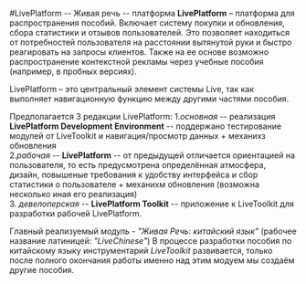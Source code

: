#LivePlatform -- Живая речь -- платформа
__LivePlatform__ – платформа для распространения пособий. Включает систему покупки и обновления, сбора статистики и отзывов пользователей. Это позволяет находиться от потребностей пользователя на расстоянии вытянутой руки и быстро реагировать на запросы клиентов.
Также на ее основе возможно распространение контекстной рекламы через учебные пособия (например, в пробных версиях).

LivePlatform – это центральный элемент системы Live, так как выполняет навигационную функцию между другими частями пособия.

Предполагается 3 редакции LivePlatform: 
1.*основная* -- реализация __LivePlatform Development Environment__ -- поддержано тестирование модулей от LiveToolkit и навигация/просмотр данных + механихз обновления <br/>
2.*рабочая* -- __LivePlatform__ -- от предыдущей отличается ориентацией на пользователя, то есть предусмотрена определённая атмосфера, дизайн, повышеные требования к удобству интерфейса и сбор статистики о пользователе + механихм обновления (возможна несколько иная его реализация) <br/>
3. *девелоперская* -- __LivePlatform Toolkit__ -- приложение к LiveToolkit для разработки рабочей LivePlatform. <br/>

Главный реализуемый *модуль* - *"Живая Речь: китайский язык"* (рабочее название латиницей: *"LiveChinese"*)
В процессе разработки пособия по китайскому языку инструментарий *LiveToolkit* развивается, только после полного окончания работы именно над этим модуем мы создаём другие пособия.
